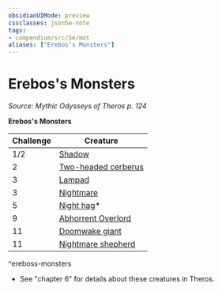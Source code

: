 ```yaml
---
obsidianUIMode: preview
cssclasses: json5e-note
tags:
- compendium/src/5e/mot
aliases: ["Erebos's Monsters"]
---
```

# Erebos's Monsters
*Source: Mythic Odysseys of Theros p. 124* 

**Erebos's Monsters**

| Challenge | Creature |
|-----------|----------|
| 1/2 | [Shadow](2-Mechanics/CLI/bestiary/undead/shadow.md) | MM |
| 2 | [Two-headed cerberus](2-Mechanics/CLI/bestiary/monstrosity/two-headed-cerberus-mot.md) | MOoT |
| 3 | [Lampad](2-Mechanics/CLI/bestiary/fey/lampad-mot.md) | MOoT |
| 3 | [Nightmare](2-Mechanics/CLI/bestiary/fiend/nightmare.md) | MM |
| 5 | [Night hag](2-Mechanics/CLI/bestiary/fiend/night-hag.md)* | MM |
| 9 | [Abhorrent Overlord](2-Mechanics/CLI/bestiary/fiend/abhorrent-overlord-mot.md) | MOoT |
| 11 | [Doomwake giant](2-Mechanics/CLI/bestiary/giant/doomwake-giant-mot.md) | MOoT |
| 11 | [Nightmare shepherd](2-Mechanics/CLI/bestiary/fiend/nightmare-shepherd-mot.md) | MOoT |
^ereboss-monsters

* See "chapter 6" for details about these creatures in Theros.
